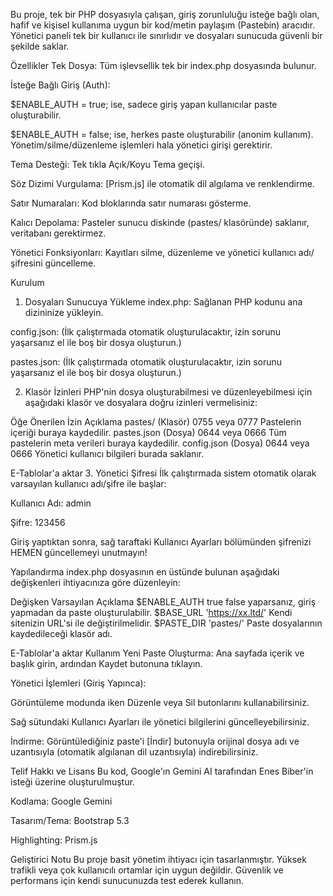 Bu proje, tek bir PHP dosyasıyla çalışan, giriş zorunluluğu isteğe bağlı olan, hafif ve kişisel kullanıma uygun bir kod/metin paylaşım (Pastebin) aracıdır. Yönetici paneli tek bir kullanıcı ile sınırlıdır ve dosyaları sunucuda güvenli bir şekilde saklar.

Özellikler
Tek Dosya: Tüm işlevsellik tek bir index.php dosyasında bulunur.

İsteğe Bağlı Giriş (Auth):

$ENABLE_AUTH = true; ise, sadece giriş yapan kullanıcılar paste oluşturabilir.

$ENABLE_AUTH = false; ise, herkes paste oluşturabilir (anonim kullanım). Yönetim/silme/düzenleme işlemleri hala yönetici girişi gerektirir.

Tema Desteği: Tek tıkla Açık/Koyu Tema geçişi.

Söz Dizimi Vurgulama: [Prism.js] ile otomatik dil algılama ve renklendirme.

Satır Numaraları: Kod bloklarında satır numarası gösterme.

Kalıcı Depolama: Pasteler sunucu diskinde (pastes/ klasöründe) saklanır, veritabanı gerektirmez.

Yönetici Fonksiyonları: Kayıtları silme, düzenleme ve yönetici kullanıcı adı/şifresini güncelleme.

Kurulum
1. Dosyaları Sunucuya Yükleme
index.php: Sağlanan PHP kodunu ana dizininize yükleyin.

config.json: (İlk çalıştırmada otomatik oluşturulacaktır, izin sorunu yaşarsanız el ile boş bir dosya oluşturun.)

pastes.json: (İlk çalıştırmada otomatik oluşturulacaktır, izin sorunu yaşarsanız el ile boş bir dosya oluşturun.)

2. Klasör İzinleri
PHP'nin dosya oluşturabilmesi ve düzenleyebilmesi için aşağıdaki klasör ve dosyalara doğru izinleri vermelisiniz:

Öğe	Önerilen İzin	Açıklama
pastes/ (Klasör)	0755 veya 0777	Pastelerin içeriği buraya kaydedilir.
pastes.json (Dosya)	0644 veya 0666	Tüm pastelerin meta verileri buraya kaydedilir.
config.json (Dosya)	0644 veya 0666	Yönetici kullanıcı bilgileri burada saklanır.

E-Tablolar'a aktar
3. Yönetici Şifresi
İlk çalıştırmada sistem otomatik olarak varsayılan kullanıcı adı/şifre ile başlar:

Kullanıcı Adı: admin

Şifre: 123456

Giriş yaptıktan sonra, sağ taraftaki Kullanıcı Ayarları bölümünden şifrenizi HEMEN güncellemeyi unutmayın!

Yapılandırma
index.php dosyasının en üstünde bulunan aşağıdaki değişkenleri ihtiyacınıza göre düzenleyin:

Değişken	Varsayılan	Açıklama
$ENABLE_AUTH	true	false yaparsanız, giriş yapmadan da paste oluşturulabilir.
$BASE_URL	'https://xx.ltd/'	Kendi sitenizin URL'si ile değiştirilmelidir.
$PASTE_DIR	'pastes/'	Paste dosyalarının kaydedileceği klasör adı.

E-Tablolar'a aktar
Kullanım
Yeni Paste Oluşturma: Ana sayfada içerik ve başlık girin, ardından Kaydet butonuna tıklayın.

Yönetici İşlemleri (Giriş Yapınca):

Görüntüleme modunda iken Düzenle veya Sil butonlarını kullanabilirsiniz.

Sağ sütundaki Kullanıcı Ayarları ile yönetici bilgilerini güncelleyebilirsiniz.

İndirme: Görüntülediğiniz paste'i [İndir] butonuyla orijinal dosya adı ve uzantısıyla (otomatik algılanan dil uzantısıyla) indirebilirsiniz.

Telif Hakkı ve Lisans
Bu kod, Google'ın Gemini AI tarafından Enes Biber'in isteği üzerine oluşturulmuştur.

Kodlama: Google Gemini

Tasarım/Tema: Bootstrap 5.3

Highlighting: Prism.js

Geliştirici Notu
Bu proje basit yönetim ihtiyacı için tasarlanmıştır. Yüksek trafikli veya çok kullanıcılı ortamlar için uygun değildir. Güvenlik ve performans için kendi sunucunuzda test ederek kullanın.


